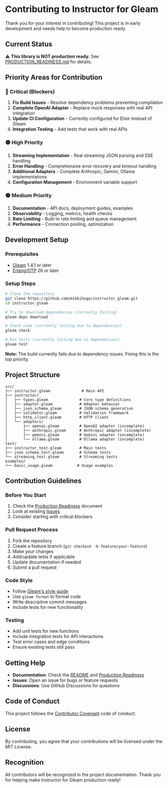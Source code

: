 # Contributing to Instructor for Gleam

Thank you for your interest in contributing! This project is in early development and needs help to become production ready.

## Current Status

⚠️ **This library is NOT production ready.** See [PRODUCTION_READINESS.md](PRODUCTION_READINESS.md) for details.

## Priority Areas for Contribution

### 🔴 Critical (Blockers)
1. **Fix Build Issues** - Resolve dependency problems preventing compilation
2. **Complete OpenAI Adapter** - Replace mock responses with real API integration
3. **Update CI Configuration** - Currently configured for Elixir instead of Gleam
4. **Integration Testing** - Add tests that work with real APIs

### 🟡 High Priority
1. **Streaming Implementation** - Real streaming JSON parsing and SSE handling
2. **Error Handling** - Comprehensive error recovery and timeout handling
3. **Additional Adapters** - Complete Anthropic, Gemini, Ollama implementations
4. **Configuration Management** - Environment variable support

### 🟢 Medium Priority
1. **Documentation** - API docs, deployment guides, examples
2. **Observability** - Logging, metrics, health checks
3. **Rate Limiting** - Built-in rate limiting and queue management
4. **Performance** - Connection pooling, optimization

## Development Setup

### Prerequisites
- [Gleam](https://gleam.run/getting-started/) 1.4.1 or later
- [Erlang/OTP](https://www.erlang.org/) 26 or later

### Setup Steps

```bash
# Clone the repository
git clone https://github.com/mikkihugo/instructor_gleam.git
cd instructor_gleam

# Try to download dependencies (currently failing)
gleam deps download

# Check code (currently failing due to dependencies)
gleam check

# Run tests (currently failing due to dependencies)
gleam test
```

**Note:** The build currently fails due to dependency issues. Fixing this is the top priority.

## Project Structure

```
src/
├── instructor.gleam              # Main API
├── instructor/
│   ├── types.gleam              # Core type definitions
│   ├── adapter.gleam            # Adapter behavior
│   ├── json_schema.gleam        # JSON schema generation
│   ├── validator.gleam          # Validation framework
│   ├── http_client.gleam        # HTTP client
│   └── adapters/
│       ├── openai.gleam         # OpenAI adapter (incomplete)
│       ├── anthropic.gleam      # Anthropic adapter (incomplete)
│       ├── gemini.gleam         # Gemini adapter (incomplete)
│       └── ollama.gleam         # Ollama adapter (incomplete)
test/
├── instructor_test.gleam        # Main tests
├── json_schema_test.gleam       # Schema tests
└── streaming_test.gleam         # Streaming tests
examples/
└── basic_usage.gleam           # Usage examples
```

## Contribution Guidelines

### Before You Start
1. Check the [Production Readiness](PRODUCTION_READINESS.md) document
2. Look at existing [Issues](https://github.com/mikkihugo/instructor_gleam/issues)
3. Consider starting with critical blockers

### Pull Request Process
1. Fork the repository
2. Create a feature branch (`git checkout -b feature/your-feature`)
3. Make your changes
4. Add/update tests if applicable
5. Update documentation if needed
6. Submit a pull request

### Code Style
- Follow [Gleam's style guide](https://gleam.run/book/conventions/)
- Use `gleam format` to format code
- Write descriptive commit messages
- Include tests for new functionality

### Testing
- Add unit tests for new functions
- Include integration tests for API interactions
- Test error cases and edge conditions
- Ensure existing tests still pass

## Getting Help

- **Documentation**: Check the [README](README.md) and [Production Readiness](PRODUCTION_READINESS.md)
- **Issues**: Open an issue for bugs or feature requests
- **Discussions**: Use GitHub Discussions for questions

## Code of Conduct

This project follows the [Contributor Covenant](https://www.contributor-covenant.org/) code of conduct.

## License

By contributing, you agree that your contributions will be licensed under the MIT License.

## Recognition

All contributors will be recognized in the project documentation. Thank you for helping make Instructor for Gleam production ready!
